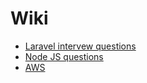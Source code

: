 # Wiki

- [Laravel intervew questions](wiki/laravel-interview-questions)
- [Node JS questions](https://surajitbasak109.github.io/wiki/node-js-questions)
- [AWS](https://surajitbasak109.github.io/wiki/aws/aws-tutorial)